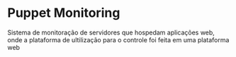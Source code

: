 # Puppet Monitoring
Sistema de monitoração de servidores que hospedam aplicações web, onde a plataforma de ultilização para o controle foi feita em uma plataforma web
